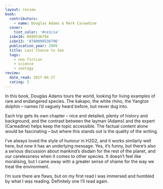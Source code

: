 ```yaml
---
layout: review
book:
  contributors:
    - name: Douglas Adams & Mark Carwadine
  cover:
    tint_color: '#ce1c1a'
  isbn10: 009953679X
  isbn13: '9780099536796'
  publication_year: 2009
  title: Last Chance to See
  tags:
    - non-fiction
    - science
    - zoology
review:
  date_read: 2017-04-27
  rating: 5
---
```


In this book, Douglas Adams tours the world, looking for living examples of rare and endangered species. The kakapo, the white rhino, the Yangtze dolphin – names I’d vaguely heard before, but never dug into.

Each trip gets its own chapter – nice and detailed, plenty of history and background, and the contrast between the layman (Adams) and the expert (Carwadine) helps keep the topic accessible. The factual content alone would be fascinating – but where this stands out is the quality of the writing.

I’ve always loved the style of humour in H2G2, and it works similarly well here, but now it has an underlying message. Yes, it’s funny, but there’s also a serious discussion about mankind’s disdain for the rest of the planet, and our carelessness when it comes to other species. It doesn’t feel like moralising, but I came away with a greater sense of shame for the way we treat the environment.

I’m sure there are flaws, but on my first read I was immersed and humbled by what I was reading. Definitely one I’ll read again.
